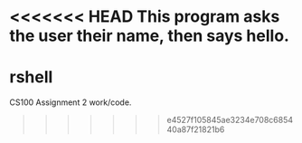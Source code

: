 <<<<<<< HEAD
This program asks the user their name, then says hello.
=======
# rshell
CS100 Assignment 2 work/code.
>>>>>>> e4527f105845ae3234e708c685440a87f21821b6
